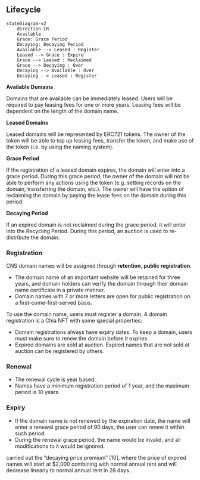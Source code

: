 ## Lifecycle

```mermaid
stateDiagram-v2
    direction LR
    Available
    Grace: Grace Period
    Decaying: Decaying Period
    Available --> Leased : Register
    Leased --> Grace : Expire
    Grace --> Leased : Reclaimed
    Grace --> Decaying : Over
    Decaying --> Available : Over
    Decaying --> Leased : Register
```

**Available Domains**

Domains that are available can be immediately leased. Users will be required to pay leasing fees for one or more years. Leasing fees will be dependent on the length of the domain name.

**Leased Domains**

Leased domains will be represented by ERC721 tokens. The owner of the token will be able to top up leasing fees, transfer the token, and make use of the token (i.e. by using the naming system).

**Grace Period**

If the registration of a leased domain expires, the domain will enter into a grace period. During this grace period, the owner of the domain will not be able to perform any actions using the token (e.g. setting records on the domain, transferring the domain, etc.). The owner will have the option of reclaiming the domain by paying the lease fees on the domain during this period.

**Decaying Period**

If an expired domain is not reclaimed during the grace period, it will enter into the Recycling Period. During this period, an auction is used to re-distribute the domain. 

### Registration

CNS domain names will be assigned through **retention**, **public registration**.
- The domain name of an important website will be retained for three years, and domain holders can verify the domain through their domain name certificate in a private manner.
- Domain names with 7 or more letters are open for public registration on a first-come-first-served basis.

To use the domain name, users must register a domain. A domain registration is a Chia NFT with some special properties:

- Domain registrations always have expiry dates. To keep a domain, users must make sure to renew the domain before it expires.
- Expired domains are sold at auction. Expired names that are not sold at auction can be registered by others.




### Renewal

- The renewal cycle is year based.
- Names have a minimum registration period of 1 year, and the maximum period is 10 years.

### Expiry

- If the domain name is not renewed by the expiration date, the name will enter a renewal grace period of 90 days, the user can renew it within such period.
- During the renewal grace period, the name would be invalid, and all modifications to it would be ignored.

carried out the “decaying price premium” [10], where the price of expired names will start at $2,000
combining with normal annual rent and will decrease linearly to normal annual rent in 28 days.


